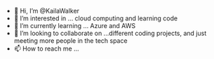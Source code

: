 - 👋 Hi, I’m @KailaWalker
- 👀 I’m interested in ... cloud computing and learning code
- 🌱 I’m currently learning ... Azure and AWS
- 💞️ I’m looking to collaborate on ...different coding projects, and just meeting more people in the tech space
- 📫 How to reach me ...

<!---
KailaWalker/KailaWalker is a ✨ special ✨ repository because its `README.md` (this file) appears on your GitHub profile.
You can click the Preview link to take a look at your changes.
--->
